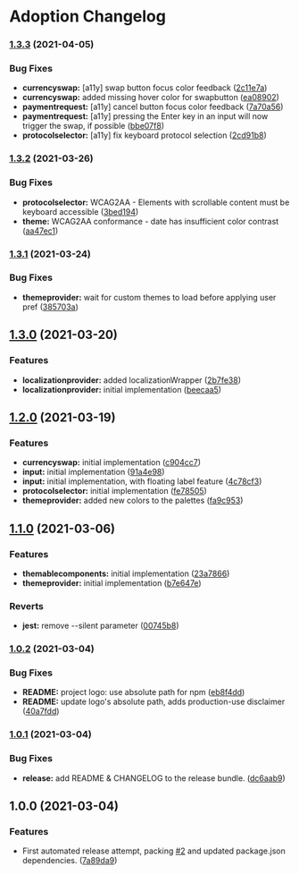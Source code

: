 # Adoption Changelog

### [1.3.3](https://github.com/PaulFasola/adoption/compare/v1.3.2...v1.3.3) (2021-04-05)


### Bug Fixes

* **currencyswap:** [a11y] swap button focus color feedback ([2c11e7a](https://github.com/PaulFasola/adoption/commit/2c11e7a9811b8cbaa3fe5e72a5c27614becf14c8))
* **currencyswap:** added missing hover color for swapbutton ([ea08902](https://github.com/PaulFasola/adoption/commit/ea0890248927f3f59be15ed917c4f312b1ce1647))
* **paymentrequest:** [a11y] cancel button focus color feedback ([7a70a56](https://github.com/PaulFasola/adoption/commit/7a70a56114f377708c8e9b29e0086ee39bccf735))
* **paymentrequest:** [a11y] pressing the Enter key in an input will now trigger the swap, if possible ([bbe07f8](https://github.com/PaulFasola/adoption/commit/bbe07f879e1a2eb9f89e49a2f2b1bb471af07f4c))
* **protocolselector:** [a11y] fix keyboard protocol selection ([2cd91b8](https://github.com/PaulFasola/adoption/commit/2cd91b857e4b93d952f820980800c73cb5f49fa9))

### [1.3.2](https://github.com/PaulFasola/adoption/compare/v1.3.1...v1.3.2) (2021-03-26)


### Bug Fixes

* **protocolselector:** WCAG2AA - Elements with scrollable content must be keyboard accessible ([3bed194](https://github.com/PaulFasola/adoption/commit/3bed194ffda98477e4f8b1cbc89415e84bd67a7b))
* **theme:** WCAG2AA conformance - date has insufficient color contrast ([aa47ec1](https://github.com/PaulFasola/adoption/commit/aa47ec176bac3dc3927425a48dd5201f9d4f60a8))

### [1.3.1](https://github.com/PaulFasola/adoption/compare/v1.3.0...v1.3.1) (2021-03-24)


### Bug Fixes

* **themeprovider:** wait for custom themes to load before applying user pref ([385703a](https://github.com/PaulFasola/adoption/commit/385703ad9656f2990b4998ba2f2efd6f009e1629))

## [1.3.0](https://github.com/PaulFasola/adoption/compare/v1.2.0...v1.3.0) (2021-03-20)


### Features

* **localizationprovider:** added localizationWrapper ([2b7fe38](https://github.com/PaulFasola/adoption/commit/2b7fe388cb8e70831308f33189be0698f009b87c))
* **localizationprovider:** initial implementation ([beecaa5](https://github.com/PaulFasola/adoption/commit/beecaa5cddcaf868556784012e3bafa384e7ae03))

## [1.2.0](https://github.com/PaulFasola/adoption/compare/v1.1.0...v1.2.0) (2021-03-19)


### Features

* **currencyswap:** initial implementation ([c904cc7](https://github.com/PaulFasola/adoption/commit/c904cc70eaabc0c53351b4f8233446bede9885a2))
* **input:** initial implementation ([91a4e98](https://github.com/PaulFasola/adoption/commit/91a4e98cec2c37bc6a31f1ce5c1463068029b0c8))
* **input:** initial implementation, with floating label feature ([4c78cf3](https://github.com/PaulFasola/adoption/commit/4c78cf357afc49373e658579022023a68d949cea))
* **protocolselector:** initial implementation ([fe78505](https://github.com/PaulFasola/adoption/commit/fe7850580dfd9b37bd56a4240721487a1a11eb4c))
* **themeprovider:** added new colors to the palettes ([fa9c953](https://github.com/PaulFasola/adoption/commit/fa9c9536e92f4956d75014d93d8b69357c6c0bf0))

## [1.1.0](https://github.com/PaulFasola/react-multiwallet-connector/compare/v1.0.2...v1.1.0) (2021-03-06)


### Features

* **themablecomponents:** initial implementation ([23a7866](https://github.com/PaulFasola/react-multiwallet-connector/commit/23a78664e1649718ac7e7531439492ffcad70b5d))
* **themeprovider:** initial implementation ([b7e647e](https://github.com/PaulFasola/react-multiwallet-connector/commit/b7e647eccca2b27ca534c38955c4f0639126aec4))


### Reverts

* **jest:** remove --silent parameter ([00745b8](https://github.com/PaulFasola/react-multiwallet-connector/commit/00745b89277f75dd8ff6807126d509c822729dad))

### [1.0.2](https://github.com/PaulFasola/react-multiwallet-connector/compare/v1.0.1...v1.0.2) (2021-03-04)


### Bug Fixes

* **README:** project logo: use absolute path for npm ([eb8f4dd](https://github.com/PaulFasola/react-multiwallet-connector/commit/eb8f4dd72d6ab285164971b3f721253a5dbbd43e))
* **README:** update logo's absolute path, adds production-use disclaimer ([40a7fdd](https://github.com/PaulFasola/react-multiwallet-connector/commit/40a7fdd7b7fed3ec1320bbe8c6e61827fea41488))

### [1.0.1](https://github.com/PaulFasola/react-multiwallet-connector/compare/v1.0.0...v1.0.1) (2021-03-04)


### Bug Fixes

* **release:** add README & CHANGELOG to the release bundle. ([dc6aab9](https://github.com/PaulFasola/react-multiwallet-connector/commit/dc6aab9385e71d37c8bfd2ecb683c13bbf5ca508))

## 1.0.0 (2021-03-04)


### Features

* First automated release attempt, packing [#2](https://github.com/PaulFasola/react-multiwallet-connector/issues/2) and updated package.json dependencies. ([7a89da9](https://github.com/PaulFasola/react-multiwallet-connector/commit/7a89da902396bf67a38d12a4ca0afef159f3750f))
